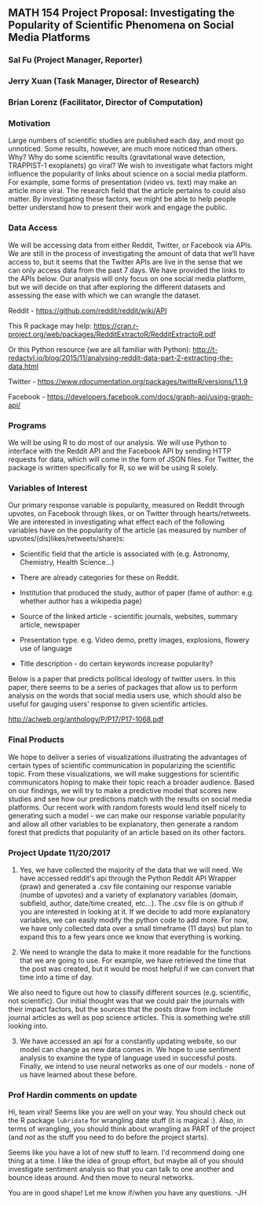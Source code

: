 ## MATH 154 Project Proposal: Investigating the Popularity of  Scientific Phenomena on Social Media Platforms ##
### Sal Fu (Project Manager, Reporter) 
### Jerry Xuan (Task Manager, Director of Research) 
### Brian Lorenz (Facilitator, Director of Computation) ###

### Motivation

Large numbers of scientific studies are published each day, and most go unnoticed. Some results, however, are much more noticed than others. Why? Why do some scientific results (gravitational wave detection, TRAPPIST-1 exoplanets) go viral? We wish to investigate what factors might influence the popularity of links about science on a social media platform. For example, some forms of presentation (video vs. text) may make an article more viral. The research field that the article pertains to could also matter. By investigating these factors, we might be able to help people better understand how to present their work and engage the public. 

### Data Access

We will be accessing data from either Reddit, Twitter, or Facebook via APIs. We are still in the process of investigating the amount of data that we’ll have access to, but it seems that the Twitter APIs are live in the sense that we can only access data from the past 7 days. We have provided the links to the APIs below. Our analysis will only focus on one social media platform, but we will decide on that after exploring the different datasets and assessing the ease with which we can wrangle the dataset.

Reddit - https://github.com/reddit/reddit/wiki/API

This R package may help: https://cran.r-project.org/web/packages/RedditExtractoR/RedditExtractoR.pdf

Or this Python resource (we are all familiar with Python): http://t-redactyl.io/blog/2015/11/analysing-reddit-data-part-2-extracting-the-data.html

Twitter - https://www.rdocumentation.org/packages/twitteR/versions/1.1.9

Facebook - https://developers.facebook.com/docs/graph-api/using-graph-api/

### Programs

We will be using R to do most of our analysis. We will use Python to interface with the Reddit API and the Facebook API by sending HTTP requests for data, which will come in the form of JSON files. For Twitter, the package is written specifically for R, so we will be using R solely.

### Variables of Interest

Our primary response variable is popularity, measured on Reddit through upvotes, on Facebook through likes, or on Twitter through hearts/retweets. We are interested in investigating what effect each of the following variables have on the popularity of the article (as measured by number of upvotes/(dis)likes/retweets/share)s:

* Scientific field that the article is associated with (e.g. Astronomy, Chemistry, Health Science…)

* There are already categories for these on Reddit. 

* Institution that produced the study, author of paper (fame of author: e.g. whether author has a wikipedia page)

* Source of the linked article - scientific journals, websites, summary article, newspaper

* Presentation type. e.g. Video demo, pretty images, explosions, flowery use of language

* Title description - do certain keywords increase popularity? 

Below is a paper that predicts political ideology of twitter users. In this paper, there seems to be a series of packages that allow us to perform analysis on the words that social media users use, which should also be useful for gauging users’ response to given scientific articles. 

http://aclweb.org/anthology/P/P17/P17-1068.pdf

### Final Products

We hope to deliver a series of visualizations illustrating the advantages of certain types of scientific communication in popularizing the scientific topic. From these visualizations, we will make suggestions for scientific communicators hoping to make their topic reach a broader audience. Based on our findings, we will try to make a predictive model that scores new studies and see how our predictions match with the results on social media platforms. Our recent work with random forests would lend itself nicely to generating such a model - we can make our response variable popularity and allow all other variables to be explanatory, then generate a random forest that predicts that popularity of an article based on its other factors. 

### Project Update 11/20/2017

1. Yes, we have collected the majority of the data that we will need. We have accessed reddit's api through the Python Reddit API Wrapper (praw) and generated a .csv file containing our response variable (numbe of upvotes) and a variety of explanatory variables (domain, subfield, author, date/time created, etc...). The .csv file is on github if you are interested in looking at it. If we decide to add more explanatory variables, we can easily modify the python code to add more. For now, we have only collected data over a small timeframe (11 days) but plan to expand this to a few years once we know that everything is working. 

2. We need to wrangle the data to make it more readable for the functions that we are going to use. For example, we have retrieved the time that the post was created, but it would be most helpful if we can convert that time into a time of day. 

We also need to figure out how to classify different sources (e.g. scientific, not scientific). Our initial thought was that we could pair the journals with their impact factors, but the sources that the posts draw from include journal articles as well as pop science articles. This is something we’re still looking into.

3. We have accessed an api for a constantly updating website, so our model can change as new data comes in. We hope to use sentiment analysis to examine the type of language used in successful posts. Finally, we intend to use neural networks as one of our models - none of us have learned about these before. 

### Prof Hardin comments on update

Hi, team viral!  Seems like you are well on your way.  You should check out the R package `lubridate` for wrangling date stuff (it is magical :).  Also, in terms of wrangling, you should think about wrangling as PART of the project (and *not* as the stuff you need to do before the project starts).  

Seems like you have a lot of new stuff to learn.  I'd recommend doing one thing at a time.  I like the idea of group effort, but maybe all of you should investigate sentiment analysis so that you can talk to one another and bounce ideas around.  And then move to neural networks.

You are in good shape!  Let me know if/when you have any questions.  -JH
